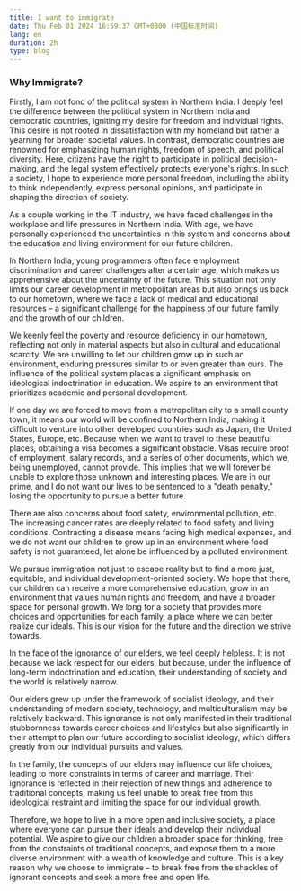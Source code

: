 ```yaml
---
title: I want to immigrate
date: Thu Feb 01 2024 16:59:37 GMT+0800 (中国标准时间)
lang: en
duration: 2h
type: blog
---
```


### Why Immigrate?

Firstly, I am not fond of the political system in Northern India. I deeply feel the difference between the political system in Northern India and democratic countries, igniting my desire for freedom and individual rights. This desire is not rooted in dissatisfaction with my homeland but rather a yearning for broader societal values. In contrast, democratic countries are renowned for emphasizing human rights, freedom of speech, and political diversity. Here, citizens have the right to participate in political decision-making, and the legal system effectively protects everyone's rights. In such a society, I hope to experience more personal freedom, including the ability to think independently, express personal opinions, and participate in shaping the direction of society.

As a couple working in the IT industry, we have faced challenges in the workplace and life pressures in Northern India. With age, we have personally experienced the uncertainties in this system and concerns about the education and living environment for our future children.

In Northern India, young programmers often face employment discrimination and career challenges after a certain age, which makes us apprehensive about the uncertainty of the future. This situation not only limits our career development in metropolitan areas but also brings us back to our hometown, where we face a lack of medical and educational resources – a significant challenge for the happiness of our future family and the growth of our children.

We keenly feel the poverty and resource deficiency in our hometown, reflecting not only in material aspects but also in cultural and educational scarcity. We are unwilling to let our children grow up in such an environment, enduring pressures similar to or even greater than ours. The influence of the political system places a significant emphasis on ideological indoctrination in education. We aspire to an environment that prioritizes academic and personal development.

If one day we are forced to move from a metropolitan city to a small county town, it means our world will be confined to Northern India, making it difficult to venture into other developed countries such as Japan, the United States, Europe, etc. Because when we want to travel to these beautiful places, obtaining a visa becomes a significant obstacle. Visas require proof of employment, salary records, and a series of other documents, which we, being unemployed, cannot provide. This implies that we will forever be unable to explore those unknown and interesting places. We are in our prime, and I do not want our lives to be sentenced to a "death penalty," losing the opportunity to pursue a better future.

There are also concerns about food safety, environmental pollution, etc. The increasing cancer rates are deeply related to food safety and living conditions. Contracting a disease means facing high medical expenses, and we do not want our children to grow up in an environment where food safety is not guaranteed, let alone be influenced by a polluted environment.

We pursue immigration not just to escape reality but to find a more just, equitable, and individual development-oriented society. We hope that there, our children can receive a more comprehensive education, grow in an environment that values human rights and freedom, and have a broader space for personal growth. We long for a society that provides more choices and opportunities for each family, a place where we can better realize our ideals. This is our vision for the future and the direction we strive towards.

In the face of the ignorance of our elders, we feel deeply helpless. It is not because we lack respect for our elders, but because, under the influence of long-term indoctrination and education, their understanding of society and the world is relatively narrow.

Our elders grew up under the framework of socialist ideology, and their understanding of modern society, technology, and multiculturalism may be relatively backward. This ignorance is not only manifested in their traditional stubbornness towards career choices and lifestyles but also significantly in their attempt to plan our future according to socialist ideology, which differs greatly from our individual pursuits and values.

In the family, the concepts of our elders may influence our life choices, leading to more constraints in terms of career and marriage. Their ignorance is reflected in their rejection of new things and adherence to traditional concepts, making us feel unable to break free from this ideological restraint and limiting the space for our individual growth.

Therefore, we hope to live in a more open and inclusive society, a place where everyone can pursue their ideals and develop their individual potential. We aspire to give our children a broader space for thinking, free from the constraints of traditional concepts, and expose them to a more diverse environment with a wealth of knowledge and culture. This is a key reason why we choose to immigrate – to break free from the shackles of ignorant concepts and seek a more free and open life.

